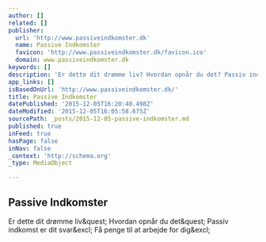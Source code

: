 ```yaml
---
author: []
related: []
publisher:
  url: 'http://www.passiveindkomster.dk'
  name: Passive Indkomster
  favicon: 'http://www.passiveindkomster.dk/favicon.ico'
  domain: www.passiveindkomster.dk
keywords: []
description: 'Er dette dit drømme liv? Hvordan opnår du det? Passiv indkomst er dit svar! Få penge til at arbejde for dig!'
app_links: []
isBasedOnUrl: 'http://www.passiveindkomster.dk/'
title: Passive Indkomster
datePublished: '2015-12-05T16:20:40.498Z'
dateModified: '2015-12-05T16:05:58.675Z'
sourcePath: _posts/2015-12-05-passive-indkomster.md
published: true
inFeed: true
hasPage: false
inNav: false
_context: 'http://schema.org'
_type: MediaObject

---
```

<article style=""><h1>Passive Indkomster</h1><p>Er dette dit drømme liv&amp;quest; Hvordan opnår du det&amp;quest; Passiv indkomst er dit svar&amp;excl; Få penge til at arbejde for dig&amp;excl;</p></article>